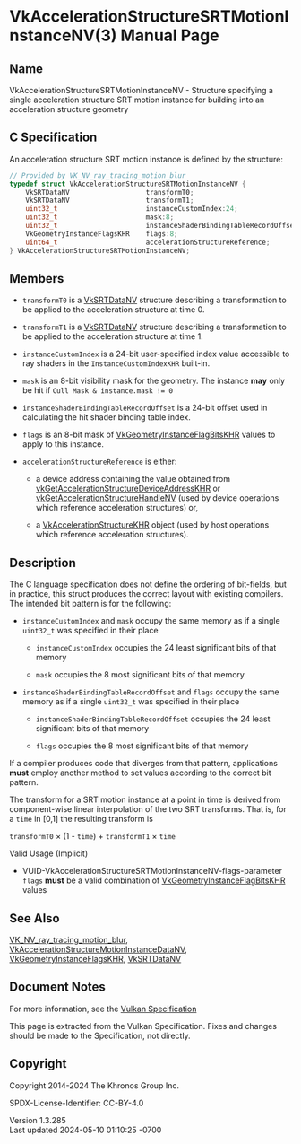 # VkAccelerationStructureSRTMotionInstanceNV(3) Manual Page

## Name

VkAccelerationStructureSRTMotionInstanceNV - Structure specifying a
single acceleration structure SRT motion instance for building into an
acceleration structure geometry



## <a href="#_c_specification" class="anchor"></a>C Specification

An acceleration structure SRT motion instance is defined by the
structure:

``` c
// Provided by VK_NV_ray_tracing_motion_blur
typedef struct VkAccelerationStructureSRTMotionInstanceNV {
    VkSRTDataNV                   transformT0;
    VkSRTDataNV                   transformT1;
    uint32_t                      instanceCustomIndex:24;
    uint32_t                      mask:8;
    uint32_t                      instanceShaderBindingTableRecordOffset:24;
    VkGeometryInstanceFlagsKHR    flags:8;
    uint64_t                      accelerationStructureReference;
} VkAccelerationStructureSRTMotionInstanceNV;
```

## <a href="#_members" class="anchor"></a>Members

- `transformT0` is a [VkSRTDataNV](https://registry.khronos.org/vulkan/specs/1.3-extensions/man/html/VkSRTDataNV.html) structure
  describing a transformation to be applied to the acceleration
  structure at time 0.

- `transformT1` is a [VkSRTDataNV](https://registry.khronos.org/vulkan/specs/1.3-extensions/man/html/VkSRTDataNV.html) structure
  describing a transformation to be applied to the acceleration
  structure at time 1.

- `instanceCustomIndex` is a 24-bit user-specified index value
  accessible to ray shaders in the `InstanceCustomIndexKHR` built-in.

- `mask` is an 8-bit visibility mask for the geometry. The instance
  **may** only be hit if `Cull Mask & instance.mask != 0`

- `instanceShaderBindingTableRecordOffset` is a 24-bit offset used in
  calculating the hit shader binding table index.

- `flags` is an 8-bit mask of
  [VkGeometryInstanceFlagBitsKHR](https://registry.khronos.org/vulkan/specs/1.3-extensions/man/html/VkGeometryInstanceFlagBitsKHR.html)
  values to apply to this instance.

- `accelerationStructureReference` is either:

  - a device address containing the value obtained from
    [vkGetAccelerationStructureDeviceAddressKHR](https://registry.khronos.org/vulkan/specs/1.3-extensions/man/html/vkGetAccelerationStructureDeviceAddressKHR.html)
    or
    [vkGetAccelerationStructureHandleNV](https://registry.khronos.org/vulkan/specs/1.3-extensions/man/html/vkGetAccelerationStructureHandleNV.html)
    (used by device operations which reference acceleration structures)
    or,

  - a [VkAccelerationStructureKHR](https://registry.khronos.org/vulkan/specs/1.3-extensions/man/html/VkAccelerationStructureKHR.html)
    object (used by host operations which reference acceleration
    structures).

## <a href="#_description" class="anchor"></a>Description

The C language specification does not define the ordering of bit-fields,
but in practice, this struct produces the correct layout with existing
compilers. The intended bit pattern is for the following:

- `instanceCustomIndex` and `mask` occupy the same memory as if a single
  `uint32_t` was specified in their place

  - `instanceCustomIndex` occupies the 24 least significant bits of that
    memory

  - `mask` occupies the 8 most significant bits of that memory

- `instanceShaderBindingTableRecordOffset` and `flags` occupy the same
  memory as if a single `uint32_t` was specified in their place

  - `instanceShaderBindingTableRecordOffset` occupies the 24 least
    significant bits of that memory

  - `flags` occupies the 8 most significant bits of that memory

If a compiler produces code that diverges from that pattern,
applications **must** employ another method to set values according to
the correct bit pattern.

The transform for a SRT motion instance at a point in time is derived
from component-wise linear interpolation of the two SRT transforms. That
is, for a `time` in \[0,1\] the resulting transform is

  
`transformT0` × (1 - `time`) + `transformT1` × `time`

Valid Usage (Implicit)

- <a
  href="#VUID-VkAccelerationStructureSRTMotionInstanceNV-flags-parameter"
  id="VUID-VkAccelerationStructureSRTMotionInstanceNV-flags-parameter"></a>
  VUID-VkAccelerationStructureSRTMotionInstanceNV-flags-parameter  
  `flags` **must** be a valid combination of
  [VkGeometryInstanceFlagBitsKHR](https://registry.khronos.org/vulkan/specs/1.3-extensions/man/html/VkGeometryInstanceFlagBitsKHR.html)
  values

## <a href="#_see_also" class="anchor"></a>See Also

[VK_NV_ray_tracing_motion_blur](https://registry.khronos.org/vulkan/specs/1.3-extensions/man/html/VK_NV_ray_tracing_motion_blur.html),
[VkAccelerationStructureMotionInstanceDataNV](https://registry.khronos.org/vulkan/specs/1.3-extensions/man/html/VkAccelerationStructureMotionInstanceDataNV.html),
[VkGeometryInstanceFlagsKHR](https://registry.khronos.org/vulkan/specs/1.3-extensions/man/html/VkGeometryInstanceFlagsKHR.html),
[VkSRTDataNV](https://registry.khronos.org/vulkan/specs/1.3-extensions/man/html/VkSRTDataNV.html)

## <a href="#_document_notes" class="anchor"></a>Document Notes

For more information, see the <a
href="https://registry.khronos.org/vulkan/specs/1.3-extensions/html/vkspec.html#VkAccelerationStructureSRTMotionInstanceNV"
target="_blank" rel="noopener">Vulkan Specification</a>

This page is extracted from the Vulkan Specification. Fixes and changes
should be made to the Specification, not directly.

## <a href="#_copyright" class="anchor"></a>Copyright

Copyright 2014-2024 The Khronos Group Inc.

SPDX-License-Identifier: CC-BY-4.0

Version 1.3.285  
Last updated 2024-05-10 01:10:25 -0700
